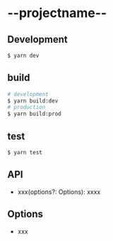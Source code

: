 # --projectname--

## Development

```bash
$ yarn dev
```

## build

```bash
# development
$ yarn build:dev
# production
$ yarn build:prod
```

## test

```bash
$ yarn test
```


## API

- xxx(options?: Options): xxxx

## Options

- xxx

